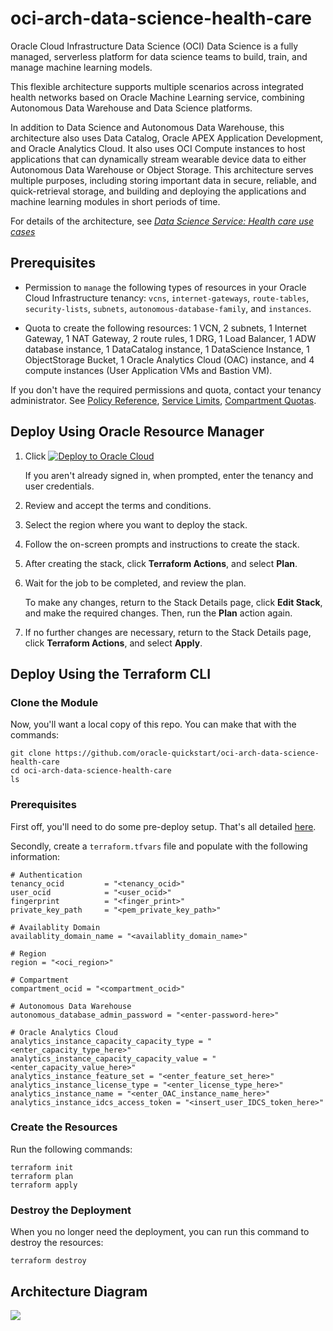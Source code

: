 # oci-arch-data-science-health-care

Oracle Cloud Infrastructure Data Science (OCI) Data Science is a fully managed, serverless platform for data science teams to build, train, and manage machine learning models.

This flexible architecture supports multiple scenarios across integrated health networks based on Oracle Machine Learning service, combining Autonomous Data Warehouse and Data Science platforms.

In addition to Data Science and Autonomous Data Warehouse, this architecture also uses Data Catalog, Oracle APEX Application Development, and Oracle Analytics Cloud. It also uses OCI Compute instances to host applications that can dynamically stream wearable device data to either Autonomous Data Warehouse or Object Storage. This architecture serves multiple purposes, including storing important data in secure, reliable, and quick-retrieval storage, and building and deploying the applications and machine learning modules in short periods of time.

For details of the architecture, see [_Data Science Service: Health care use cases_](https://docs.oracle.com/en/solutions/data-science-use-cases/index.html)

## Prerequisites

- Permission to `manage` the following types of resources in your Oracle Cloud Infrastructure tenancy: `vcns`, `internet-gateways`, `route-tables`, `security-lists`, `subnets`, `autonomous-database-family`, and `instances`.

- Quota to create the following resources: 1 VCN, 2 subnets, 1 Internet Gateway, 1 NAT Gateway, 2 route rules, 1 DRG, 1 Load Balancer, 1 ADW database instance, 1 DataCatalog instance, 1 DataScience Instance, 1 ObjectStorage Bucket, 1 Oracle Analytics Cloud (OAC) instance, and 4 compute instances (User Application VMs and Bastion VM).

If you don't have the required permissions and quota, contact your tenancy administrator. See [Policy Reference](https://docs.cloud.oracle.com/en-us/iaas/Content/Identity/Reference/policyreference.htm), [Service Limits](https://docs.cloud.oracle.com/en-us/iaas/Content/General/Concepts/servicelimits.htm), [Compartment Quotas](https://docs.cloud.oracle.com/iaas/Content/General/Concepts/resourcequotas.htm).

## Deploy Using Oracle Resource Manager

1. Click [![Deploy to Oracle Cloud](https://oci-resourcemanager-plugin.plugins.oci.oraclecloud.com/latest/deploy-to-oracle-cloud.svg)](https://cloud.oracle.com/resourcemanager/stacks/create?region=home&zipUrl=https://github.com/oracle-quickstart/oci-arch-data-science-health-care/releases/latest/download/oci-arch-data-science-health-care-stack-latest.zip)

    If you aren't already signed in, when prompted, enter the tenancy and user credentials.

2. Review and accept the terms and conditions.

3. Select the region where you want to deploy the stack.

4. Follow the on-screen prompts and instructions to create the stack.

5. After creating the stack, click **Terraform Actions**, and select **Plan**.

6. Wait for the job to be completed, and review the plan.

    To make any changes, return to the Stack Details page, click **Edit Stack**, and make the required changes. Then, run the **Plan** action again.

7. If no further changes are necessary, return to the Stack Details page, click **Terraform Actions**, and select **Apply**. 

## Deploy Using the Terraform CLI

### Clone the Module
Now, you'll want a local copy of this repo. You can make that with the commands:

    git clone https://github.com/oracle-quickstart/oci-arch-data-science-health-care
    cd oci-arch-data-science-health-care
    ls

### Prerequisites
First off, you'll need to do some pre-deploy setup.  That's all detailed [here](https://github.com/cloud-partners/oci-prerequisites).

Secondly, create a `terraform.tfvars` file and populate with the following information:

```
# Authentication
tenancy_ocid         = "<tenancy_ocid>"
user_ocid            = "<user_ocid>"
fingerprint          = "<finger_print>"
private_key_path     = "<pem_private_key_path>"

# Availablity Domain 
availablity_domain_name = "<availablity_domain_name>"

# Region
region = "<oci_region>"

# Compartment
compartment_ocid = "<compartment_ocid>"

# Autonomous Data Warehouse
autonomous_database_admin_password = "<enter-password-here>"

# Oracle Analytics Cloud
analytics_instance_capacity_capacity_type = "<enter_capacity_type_here>"
analytics_instance_capacity_capacity_value = "<enter_capacity_value_here>"
analytics_instance_feature_set = "<enter_feature_set_here>"
analytics_instance_license_type = "<enter_license_type_here>"
analytics_instance_name = "<enter_OAC_instance_name_here>"
analytics_instance_idcs_access_token = "<insert_user_IDCS_token_here>"

````

### Create the Resources
Run the following commands:

    terraform init
    terraform plan
    terraform apply

### Destroy the Deployment
When you no longer need the deployment, you can run this command to destroy the resources:

    terraform destroy

## Architecture Diagram

![](./images/oci-arch-data-science-health-care.png)

